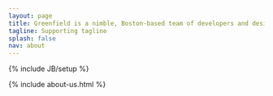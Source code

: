 ```yaml
---
layout: page
title: Greenfield is a nimble, Boston-based team of developers and designers.
tagline: Supporting tagline
splash: false
nav: about
---
```

{% include JB/setup %}

<section class="page-body">
  <div class="container">
    {% include about-us.html %}
  </div>
</section>
